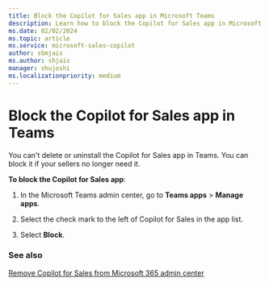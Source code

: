 ```yaml
---
title: Block the Copilot for Sales app in Microsoft Teams
description: Learn how to block the Copilot for Sales app in Microsoft Teams
ms.date: 02/02/2024
ms.topic: article
ms.service: microsoft-sales-copilot
author: sbmjais
ms.author: shjais
manager: shujoshi
ms.localizationpriority: medium
---
```


# Block the Copilot for Sales app in Teams

You can't delete or uninstall the Copilot for Sales app in Teams. You can block it if your sellers no longer need it.

**To block the Copilot for Sales app**:

1.  In the Microsoft Teams admin center, go to **Teams apps** &gt; **Manage apps**.

2.  Select the check mark to the left of Copilot for Sales in the app list.

3.  Select **Block**.

### See also

[Remove Copilot for Sales from Microsoft 365 admin center](disable-viva-sales.md)